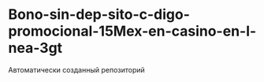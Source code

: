 # Bono-sin-dep-sito-c-digo-promocional-15Mex-en-casino-en-l-nea-3gt
Автоматически созданный репозиторий
